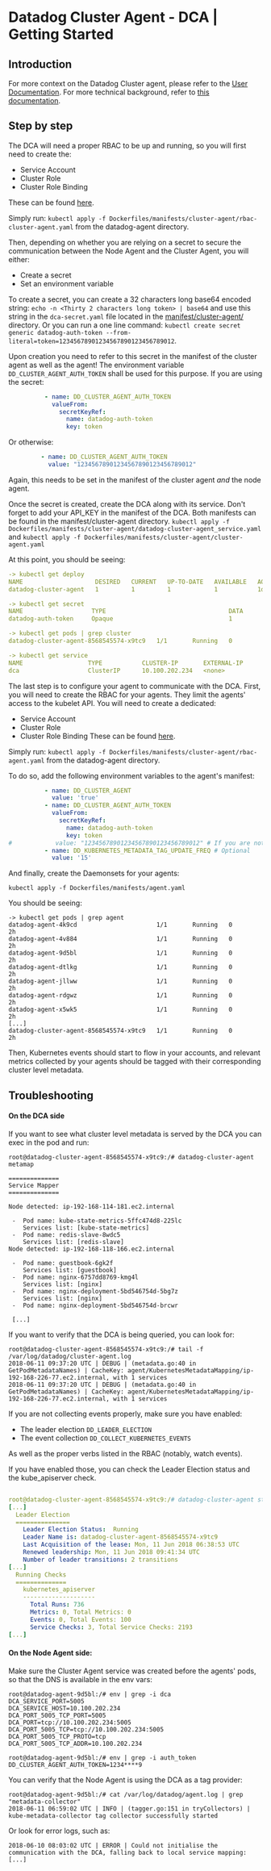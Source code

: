 # Datadog Cluster Agent - DCA | Getting Started

## Introduction

For more context on the Datadog Cluster agent, please refer to the [User Documentation](README.md).
For more technical background, refer to [this documentation](../../Dockerfiles/cluster-agent/README.md).

## Step by step

The DCA will need a proper RBAC to be up and running, so you will first need to create the:
- Service Account
- Cluster Role
- Cluster Role Binding

These can be found [here](../../Dockerfiles/manifests/cluster-agent/rbac/rbac-cluster-agent.yaml).

Simply run: `kubectl apply -f Dockerfiles/manifests/cluster-agent/rbac-cluster-agent.yaml` from the datadog-agent directory.

Then, depending on whether you are relying on a secret to secure the communication between the Node Agent and the Cluster Agent, you will either:
- Create a secret
- Set an environment variable

To create a secret, you can create a 32 characters long base64 encoded string:
`echo -n <Thirty 2 characters long token> | base64`
and use this string in the `dca-secret.yaml` file located in the [manifest/cluster-agent/](../../Dockerfiles/manifests/cluster-agent/dca-secret.yaml) directory.
Or you can run a one line command: `kubectl create secret generic datadog-auth-token --from-literal=token=12345678901234567890123456789012`.

Upon creation you need to refer to this secret in the manifest of the cluster agent as well as the agent!
The environment variable `DD_CLUSTER_AGENT_AUTH_TOKEN` shall be used for this purpose.
If you are using the secret:
```yaml
          - name: DD_CLUSTER_AGENT_AUTH_TOKEN
            valueFrom:
              secretKeyRef:
                name: datadog-auth-token
                key: token

```
 Or otherwise:
 ```yaml
          - name: DD_CLUSTER_AGENT_AUTH_TOKEN
            value: "12345678901234567890123456789012"
```

Again, this needs to be set in the manifest of the cluster agent *and* the node agent.

Once the secret is created, create the DCA along with its service.
Don't forget to add your API_KEY in the manifest of the DCA. 
Both manifests can be found in the manifest/cluster-agent directory.
`kubectl apply -f Dockerfiles/manifests/cluster-agent/datadog-cluster-agent_service.yaml`
and
`kubectl apply -f Dockerfiles/manifests/cluster-agent/cluster-agent.yaml`

At this point, you should be seeing:
```yaml
-> kubectl get deploy
NAME                    DESIRED   CURRENT   UP-TO-DATE   AVAILABLE   AGE
datadog-cluster-agent   1         1         1            1           1d

-> kubectl get secret
NAME                   TYPE                                  DATA      AGE
datadog-auth-token     Opaque                                1         1d

-> kubectl get pods | grep cluster
datadog-cluster-agent-8568545574-x9tc9   1/1       Running   0          2h

-> kubectl get service
NAME                  TYPE           CLUSTER-IP       EXTERNAL-IP        PORT(S)          AGE
dca                   ClusterIP      10.100.202.234   <none>             5005/TCP         1d
```

The last step is to configure your agent to communicate with the DCA.
First, you will need to create the RBAC for your agents. They limit the agents' access  to the kubelet API.
You will need to create a dedicated:
- Service Account
- Cluster Role
- Cluster Role Binding
These can be found [here](../../Dockerfiles/manifests/cluster-agent/rbac/rbac-agent.yaml).

Simply run: `kubectl apply -f Dockerfiles/manifests/cluster-agent/rbac-agent.yaml` from the datadog-agent directory.

To do so, add the following environment variables to the agent's manifest:
```yaml
          - name: DD_CLUSTER_AGENT
            value: 'true'
          - name: DD_CLUSTER_AGENT_AUTH_TOKEN
            valueFrom:
              secretKeyRef:
                name: datadog-auth-token
                key: token 
#            value: "12345678901234567890123456789012" # If you are not using the secret, just set the string.                
          - name: DD_KUBERNETES_METADATA_TAG_UPDATE_FREQ # Optional
            value: '15'
```

And finally, create the Daemonsets for your agents:

`kubectl apply -f Dockerfiles/manifests/agent.yaml` 

You should be seeing:
```
-> kubectl get pods | grep agent
datadog-agent-4k9cd                      1/1       Running   0          2h
datadog-agent-4v884                      1/1       Running   0          2h
datadog-agent-9d5bl                      1/1       Running   0          2h
datadog-agent-dtlkg                      1/1       Running   0          2h
datadog-agent-jllww                      1/1       Running   0          2h
datadog-agent-rdgwz                      1/1       Running   0          2h
datadog-agent-x5wk5                      1/1       Running   0          2h
[...]
datadog-cluster-agent-8568545574-x9tc9   1/1       Running   0          2h
```

Then, Kubernetes events should start to flow in your accounts, and relevant metrics collected by your agents should be tagged with their corresponding cluster level metadata.


## Troubleshooting

#### On the DCA side
If you want to see what cluster level metadata is served by the DCA you can exec in the pod and run:
```
root@datadog-cluster-agent-8568545574-x9tc9:/# datadog-cluster-agent metamap

==============
Service Mapper
==============

Node detected: ip-192-168-114-181.ec2.internal

 -  Pod name: kube-state-metrics-5ffc474d8-225lc
    Services list: [kube-state-metrics]
 -  Pod name: redis-slave-8wdc5
    Services list: [redis-slave]
Node detected: ip-192-168-118-166.ec2.internal

 -  Pod name: guestbook-6gk2f
    Services list: [guestbook]
 -  Pod name: nginx-6757dd8769-kmg4l
    Services list: [nginx]
 -  Pod name: nginx-deployment-5bd546754d-5bg7z
    Services list: [nginx]
 -  Pod name: nginx-deployment-5bd546754d-brcwr
 
 [...]
```

If you want to verify that the DCA is being queried, you can look for:
```
root@datadog-cluster-agent-8568545574-x9tc9:/# tail -f /var/log/datadog/cluster-agent.log
2018-06-11 09:37:20 UTC | DEBUG | (metadata.go:40 in GetPodMetadataNames) | CacheKey: agent/KubernetesMetadataMapping/ip-192-168-226-77.ec2.internal, with 1 services
2018-06-11 09:37:20 UTC | DEBUG | (metadata.go:40 in GetPodMetadataNames) | CacheKey: agent/KubernetesMetadataMapping/ip-192-168-226-77.ec2.internal, with 1 services
```

If you are not collecting events properly, make sure you have enabled: 
- The leader election `DD_LEADER_ELECTION`
- The event collection `DD_COLLECT_KUBERNETES_EVENTS`

As well as the proper verbs listed in the RBAC (notably, watch events).

If you have enabled those, you can check the Leader Election status and the kube_apiserver check.

```yaml

root@datadog-cluster-agent-8568545574-x9tc9:/# datadog-cluster-agent status
[...]
  Leader Election
  ===============
    Leader Election Status:  Running
    Leader Name is: datadog-cluster-agent-8568545574-x9tc9
    Last Acquisition of the lease: Mon, 11 Jun 2018 06:38:53 UTC
    Renewed leadership: Mon, 11 Jun 2018 09:41:34 UTC
    Number of leader transitions: 2 transitions
[...]    
  Running Checks
  ==============
    kubernetes_apiserver
    --------------------
      Total Runs: 736
      Metrics: 0, Total Metrics: 0
      Events: 0, Total Events: 100
      Service Checks: 3, Total Service Checks: 2193    
[...]
```



#### On the Node Agent side:

Make sure the Cluster Agent service was created before the agents' pods, so that the DNS is available in the env vars:

```
root@datadog-agent-9d5bl:/# env | grep -i dca
DCA_SERVICE_PORT=5005
DCA_SERVICE_HOST=10.100.202.234
DCA_PORT_5005_TCP_PORT=5005
DCA_PORT=tcp://10.100.202.234:5005
DCA_PORT_5005_TCP=tcp://10.100.202.234:5005
DCA_PORT_5005_TCP_PROTO=tcp
DCA_PORT_5005_TCP_ADDR=10.100.202.234

root@datadog-agent-9d5bl:/# env | grep -i auth_token
DD_CLUSTER_AGENT_AUTH_TOKEN=1234****9
```

You can verify that the Node Agent is using the DCA as a tag provider:
```
root@datadog-agent-9d5bl:/# cat /var/log/datadog/agent.log | grep "metadata-collector"
2018-06-11 06:59:02 UTC | INFO | (tagger.go:151 in tryCollectors) | kube-metadata-collector tag collector successfully started
```

Or look for error logs, such as:
```
2018-06-10 08:03:02 UTC | ERROR | Could not initialise the communication with the DCA, falling back to local service mapping: [...]
```
